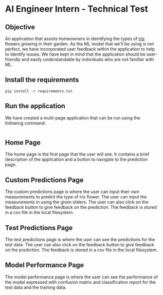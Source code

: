 # AI Engineer Intern - Technical Test

## Objective

An application that assists homeowners in identifying the types of [iris](https://www.kaggle.com/datasets/uciml/iris) flowers growing in their garden. As the ML model that we'll be using is not perfect, we have incorporated user feedback within the application to help to identify issues. We have kept in mind that the application should be user-friendly and easily understandable by individuals who are not familiar with ML.

## Install the requirements

```
pip install -r requirements.txt
```

## Run the application
We have created a multi-page application that can be run using the following command:
```streamlit run home.py
```
## Home Page
The home page is the first page that the user will see. It contains a brief description of the application and a button to navigate to the prediction page.

## Custom Predictions Page
The custom predictions page is where the user can input their own measurements to predict the type of iris flower. The user can input the measurements in using the given sliders. The user can also click on the feedback button to give feedback on the prediction. The feedback is stored in a csv file in the local filesystem.

## Test Predictions Page
The test predictions page is where the user can see the predictions for the test data. The user can also click on the feedback button to give feedback on the prediction. The feedback is stored in a csv file in the local filesystem.

## Model Performance Page
The model performance page is where the user can see the performance of the model expressed with confusion matrix and classification report for the test data and the training data. 


